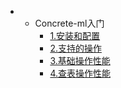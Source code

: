 - <!-- _sidebar.md -->
  - Concrete-ml入门
    - [1.安装和配置](./Chapter1_Install/concrete-ml安装和配置.md)
    - [2.支持的操作](./Chapter1_Install/concrete-ml支持的操作.md)
    - [3.基础操作性能](Chapter1_Install\operations.md)
    - [4.查表操作性能](Chapter1_Install\TableLookup.md)
  